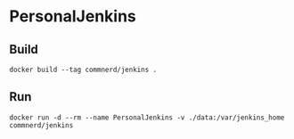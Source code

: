 # PersonalJenkins

## Build
```
docker build --tag commnerd/jenkins .
```

## Run
```
docker run -d --rm --name PersonalJenkins -v ./data:/var/jenkins_home commnerd/jenkins
```
